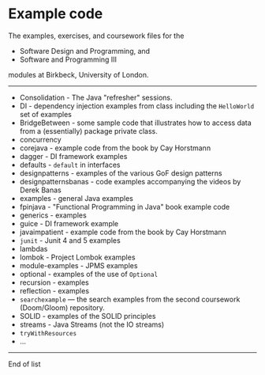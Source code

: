 # Example code
The examples, exercises, and coursework files for the 

- Software Design and Programming, and 
- Software and Programming III 

modules at Birkbeck, University of London.

------

+ Consolidation - The Java "refresher" sessions.
+ DI - dependency injection examples from class including the `HelloWorld` set of examples
+ BridgeBetween - some sample code that illustrates how to access data from a (essentially) package private class.
+ concurrency
+ corejava - example code from the book by Cay Horstmann
+ dagger - DI framework examples
+ defaults - `default` in interfaces
+ designpatterns - examples of the various GoF design patterns
+ designpatternsbanas - code examples accompanying the videos by Derek Banas
+ examples - general Java examples
+ fpinjava - "Functional Programming in Java" book example code
+ generics - examples
+ guice - DI framework example
+ javaimpatient - example code from the book by Cay Horstmann
+ `junit` - Junit 4 and 5 examples
+ lambdas
+ lombok - Project Lombok examples
+ module-examples - JPMS examples
+ optional - examples of the use of `Optional`
+ recursion - examples
+ reflection - examples
+ `searchexample` — the search examples from the second coursework (Doom/Gloom) repository.
+ SOLID - examples of the SOLID principles
+ streams - Java Streams (not the IO streams)
+ `tryWithResources` 
+ ...

------

End of list
